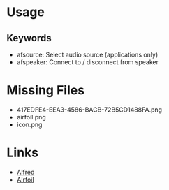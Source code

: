 # Usage


## Keywords

* afsource: Select audio source (applications only)
* afspeaker: Connect to / disconnect from speaker 

# Missing Files

* 417EDFE4-EEA3-4586-BACB-72B5CD1488FA.png
* airfoil.png
* icon.png

# Links
* [Alfred](http://www.alfredapp.com)
* [Airfoil](http://www.rogueamoeba.com/airfoil/)